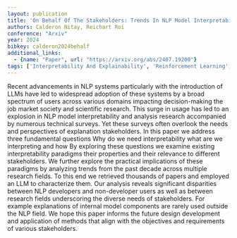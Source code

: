 ```yaml
---
layout: publication
title: 'On Behalf Of The Stakeholders: Trends In NLP Model Interpretability In The Era Of Llms'
authors: Calderon Nitay, Reichart Roi
conference: "Arxiv"
year: 2024
bibkey: calderon2024behalf
additional_links:
  - {name: "Paper", url: "https://arxiv.org/abs/2407.19200"}
tags: ['Interpretability And Explainability', 'Reinforcement Learning', 'Survey Paper']
---
```

Recent advancements in NLP systems particularly with the introduction of LLMs have led to widespread adoption of these systems by a broad spectrum of users across various domains impacting decision-making the job market society and scientific research. This surge in usage has led to an explosion in NLP model interpretability and analysis research accompanied by numerous technical surveys. Yet these surveys often overlook the needs and perspectives of explanation stakeholders. In this paper we address three fundamental questions Why do we need interpretability what are we interpreting and how By exploring these questions we examine existing interpretability paradigms their properties and their relevance to different stakeholders. We further explore the practical implications of these paradigms by analyzing trends from the past decade across multiple research fields. To this end we retrieved thousands of papers and employed an LLM to characterize them. Our analysis reveals significant disparities between NLP developers and non-developer users as well as between research fields underscoring the diverse needs of stakeholders. For example explanations of internal model components are rarely used outside the NLP field. We hope this paper informs the future design development and application of methods that align with the objectives and requirements of various stakeholders.
